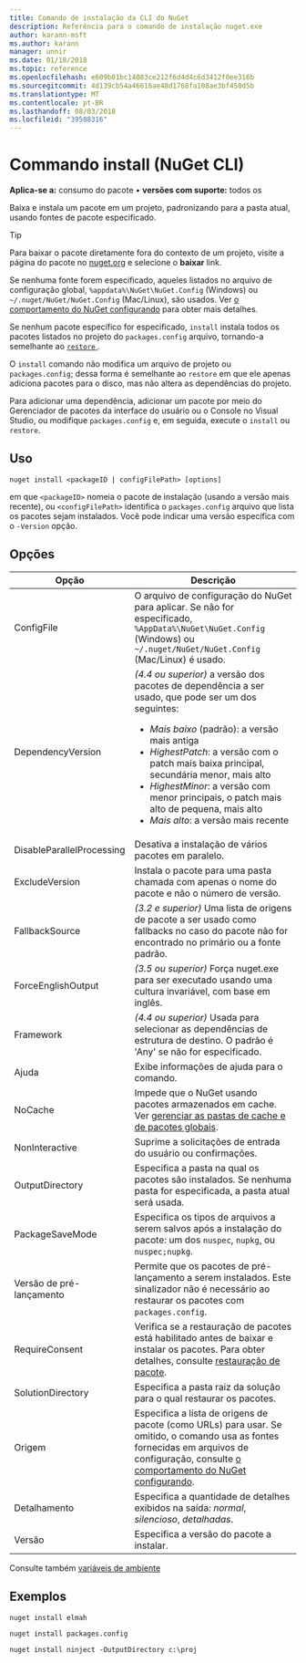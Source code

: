 ```yaml
---
title: Comando de instalação da CLI do NuGet
description: Referência para o comando de instalação nuget.exe
author: karann-msft
ms.author: karann
manager: unnir
ms.date: 01/18/2018
ms.topic: reference
ms.openlocfilehash: e609b01bc14083ce212f6d4d4c6d3412f0ee316b
ms.sourcegitcommit: 4d139cb54a46616ae48d1768fa108ae3bf450d5b
ms.translationtype: MT
ms.contentlocale: pt-BR
ms.lasthandoff: 08/03/2018
ms.locfileid: "39508316"
---
```

# <a name="install-command-nuget-cli"></a>Commando install (NuGet CLI)

**Aplica-se a:** consumo do pacote &bullet; **versões com suporte:** todos os

Baixa e instala um pacote em um projeto, padronizando para a pasta atual, usando fontes de pacote especificado.

> [!Tip]
> Para baixar o pacote diretamente fora do contexto de um projeto, visite a página do pacote no [nuget.org](https://www.nuget.org) e selecione o **baixar** link.

Se nenhuma fonte forem especificado, aqueles listados no arquivo de configuração global, `%appdata%\NuGet\NuGet.Config` (Windows) ou `~/.nuget/NuGet/NuGet.Config` (Mac/Linux), são usados. Ver [o comportamento do NuGet configurando](../consume-packages/configuring-nuget-behavior.md) para obter mais detalhes.

Se nenhum pacote específico for especificado, `install` instala todos os pacotes listados no projeto do `packages.config` arquivo, tornando-a semelhante ao [ `restore` ](cli-ref-restore.md).

O `install` comando não modifica um arquivo de projeto ou `packages.config`; dessa forma é semelhante ao `restore` em que ele apenas adiciona pacotes para o disco, mas não altera as dependências do projeto.

Para adicionar uma dependência, adicionar um pacote por meio do Gerenciador de pacotes da interface do usuário ou o Console no Visual Studio, ou modifique `packages.config` e, em seguida, execute o `install` ou `restore`.

## <a name="usage"></a>Uso

```cli
nuget install <packageID | configFilePath> [options]
```

em que `<packageID>` nomeia o pacote de instalação (usando a versão mais recente), ou `<configFilePath>` identifica o `packages.config` arquivo que lista os pacotes sejam instalados. Você pode indicar uma versão específica com o `-Version` opção.

## <a name="options"></a>Opções

| Opção | Descrição |
| --- | --- |
| ConfigFile | O arquivo de configuração do NuGet para aplicar. Se não for especificado, `%AppData%\NuGet\NuGet.Config` (Windows) ou `~/.nuget/NuGet/NuGet.Config` (Mac/Linux) é usado.|
| DependencyVersion | *(4.4 ou superior)*  a versão dos pacotes de dependência a ser usado, que pode ser um dos seguintes:<br/><ul><li>*Mais baixo* (padrão): a versão mais antiga</li><li>*HighestPatch*: a versão com o patch mais baixa principal, secundária menor, mais alto</li><li>*HighestMinor*: a versão com menor principais, o patch mais alto de pequena, mais alto</li><li>*Mais alto*: a versão mais recente</li></ul> |
| DisableParallelProcessing | Desativa a instalação de vários pacotes em paralelo. |
| ExcludeVersion | Instala o pacote para uma pasta chamada com apenas o nome do pacote e não o número de versão. |
| FallbackSource | *(3.2 e superior)*  Uma lista de origens de pacote a ser usado como fallbacks no caso do pacote não for encontrado no primário ou a fonte padrão. |
| ForceEnglishOutput | *(3.5 ou superior)*  Força nuget.exe para ser executado usando uma cultura invariável, com base em inglês. |
| Framework | *(4.4 ou superior)*  Usada para selecionar as dependências de estrutura de destino. O padrão é 'Any' se não for especificado. |
| Ajuda | Exibe informações de ajuda para o comando. |
| NoCache | Impede que o NuGet usando pacotes armazenados em cache. Ver [gerenciar as pastas de cache e de pacotes globais](../consume-packages/managing-the-global-packages-and-cache-folders.md). |
| NonInteractive | Suprime a solicitações de entrada do usuário ou confirmações. |
| OutputDirectory | Especifica a pasta na qual os pacotes são instalados. Se nenhuma pasta for especificada, a pasta atual será usada. |
| PackageSaveMode | Especifica os tipos de arquivos a serem salvos após a instalação do pacote: um dos `nuspec`, `nupkg`, ou `nuspec;nupkg`. |
| Versão de pré-lançamento | Permite que os pacotes de pré-lançamento a serem instalados. Este sinalizador não é necessário ao restaurar os pacotes com `packages.config`. |
| RequireConsent | Verifica se a restauração de pacotes está habilitado antes de baixar e instalar os pacotes. Para obter detalhes, consulte [restauração de pacote](../consume-packages/package-restore.md). |
| SolutionDirectory | Especifica a pasta raiz da solução para o qual restaurar os pacotes. |
| Origem | Especifica a lista de origens de pacote (como URLs) para usar. Se omitido, o comando usa as fontes fornecidas em arquivos de configuração, consulte [o comportamento do NuGet configurando](../consume-packages/configuring-nuget-behavior.md). |
| Detalhamento | Especifica a quantidade de detalhes exibidos na saída: *normal*, *silencioso*, *detalhadas*. |
| Versão | Especifica a versão do pacote a instalar. |

Consulte também [variáveis de ambiente](cli-ref-environment-variables.md)

## <a name="examples"></a>Exemplos

```cli
nuget install elmah

nuget install packages.config

nuget install ninject -OutputDirectory c:\proj
```
